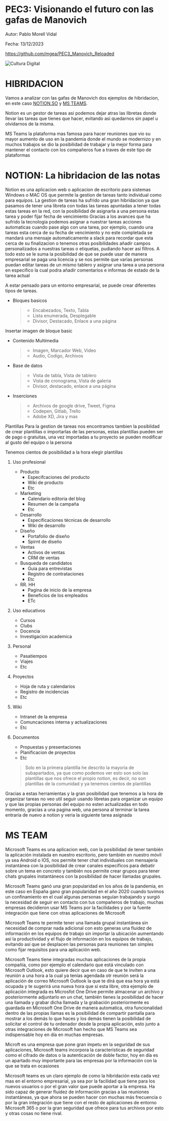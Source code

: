 # PEC3: Visionando el futuro con las gafas de Manovich

Autor: Pablo Morell Vidal  

Fecha: 13/12/2023

https://github.com/mgea/PEC3_Manovich_Reloaded

![Cultura Digital](https://miro.medium.com/max/1400/0*9PyyNvrO2PcD3KuU.png) 

# HIBRIDACION

Vamos a analizar con las gafas de Manovich dos ejemplos de hibridacion, en este caso [NOTION.SO](https://www.notion.so/) y [MS TEAMS](https://www.microsoft.com/es-es/microsoft-teams/group-chat-software).

Notion es un gestor de tareas asi podemos dejar atras las libretas donde llevar las tareas que tienes que hacer, evitando asi quedarnos sin papel u olvidarnos de la misma.

MS Teams la plataforma mas famosa para hacer reuniones que vio su mayor aumento de uso en la pandemia donde el mundo se modernizo y en muchos trabajos se dio la posibilidad de trabajar y la mejor forma para mantener el contacto con los compañeros fue a traves de este tipo de plataformas

# NOTION: La hibridacion de las notas
Notion es una aplicacion web o aplicacion de escritorio para sistemas Windows o MAC OS que permite la gestion de tareas tanto individual como para equipos.
La gestion de tareas ha sufrido una gran hibridacion ya que pasamos de tener una libreta con todas las tareas apuntadas a tener todas estas tareas en la red, con la posibilidad de asignarla a una persona estas tarea y poder fijar fecha de vencimiento
Gracias a los avances que ha sufrido la tecnologia podemos asignar a nuestrar tareas acciones automaticas cuando pase algo con una tarea, por ejemplo, cuando una tareas esta cerca de su fecha de vencimiento y no este completada se mandará una mensaje automaticamente a slack para recordar que esta cerca de su finalizacion o tenemos otras posibilidades añadir campos personalizados a nuestras tareas o etiquetas, pudiando hacer asi filtros.
A todo esto se le suma la posibilidad de que se puede usar de manera empresarial se paga una licencia y se nos permite que varias personas puedan editar tareas de un mismo tablero y asignar una tarea a una persona en especifico la cual podra añadir comentarios e informas de estado de la tarea actual 

A estar pensado para un entorno empresarial, se puede crear diferentes tipos de tareas.

- Bloques basicos
	> - Encabezados, Texto, Tabla
	> - Lista enumerada, Desplegable
	> - Divisor, Destacado, Enlace a una página

Insertar imagen de bloque basic	

- Contenido Multimedia
	> - Imagen, Marcador Web, Video
	> - Audio, Codigo, Archivos

- Base de datos 
	> - Vista de tabla, Vista de tablero
	> - Vista de cronograma, Vista de galeria
	> - Divisor, destacado, enlace a una página

- Inserciones
	> - Archivos de google drive, Tweet, Figma
	> - Codepen, Gitlab, Trello
	> - Adobe XD, Jira y mas


Plantillas
Para la gestion de tareas nos encontramos tambien la posiblidad de crear plantillas o importarlas de las personas, estas plantillas pueden ser de pago o gratuitas, una vez importadas a tu proyecto se pueden modificar al gusto del equipo o la persona

Tenemos cientos de posibilidad a la hora elegir plantillas

1. Uso profesional
   - Producto
     - Especifcaciones del producto
     - Wiki de producto
     - Etc
   - Marketing
     - Calendario editoria del blog
     - Resumen de la campaña
     - Etc
   - Desarrollo
     - Especificaciones técnicas de desarrollo
     - Wiki de desarrollo
   - Diseño
     - Portafolio de diseño
     - Spirnt de diseño
   - Ventas
     - Activos de ventas
     - CRM de ventas
   - Busqueda de candidatos
     - Guia para entrevistas
     - Registro de contrataciones
     - Etc
   - RR. HH
     - Pagina de inicio de la empresa
     - Beneficios de los empleados
     - ETc
2. Uso educativos
   - Cursos
   - Clubs
   - Docencia
   - Investigacion academica
3. Personal
   - Pasatiempos
   - Viajes
   - Etc
4. Proyectos
   - Hoja de ruta y calendarios
   - Registro de incidencias
   - Etc
5. Wiki
   - Intranet de la empresa
   - Comuncaciones interna y actualizaciones
   - Etc
7. Documentos
   - Propuestas y presentaciones
   - Planificacion de proyectos
   - Etc

	
	>Solo en la primera plantilla he descrito la mayoria de subapartados, ya que como podemos ver esto son solo las plantillas que nos ofrece el propio notion, es decir, no son plantillas de la comunidad y ya tenemos cientos de plantillas

Gracias a estas herramientas y la gran posibilidad que tenemos a la hora de organizar tareas no veo util seguir usando libretas para organizar un equipo y que las propias personas del equipo no esten actualizadas en todo momento, gracias a una pagina web, una persona al terminar la tarea entraria de nuevo a notion y veria la siguiente tarea asignada

# MS TEAM

Microsoft Teams es una aplicacion web, con la posibilidad de tener también la aplicación instalada en nuestro escritorio, pero también en nuestro móvil ya sea Android o IOS, nos permite tener chat individuales con mensajería instantánea con la posibilidad de crear canales específicos para debatir sobre un tema en concreto y también nos permite crear grupos para tener chats grupales instantáneos con la posibilidad de hacer llamadas grupales.

Microsoft Teams ganó una gran popularidad en los años de la pandemia, en este caso en España gano gran popularidad en el año 2020 cuando tuvimos un confinamiento en el cual algunas personas seguían trabajando y surgió la necesidad de seguir en contacto con tus compañeros de trabajo, muchas empresas decidieron usar MS Teams por la facilidades y por la fuente integración que tiene con otras aplicaciones de Microsoft

Microsoft Teams te permite tener una llamada grupal instantánea sin necesidad de comprar nada adicional con esto generas una fluidez de información en los equipos de trabajo sin importar la ubicación aumentando así la productividad y el flujo de información en los equipos de trabajo, evitando así que se desplacen las personas para reuniones tan simples como fijar requisitos para una aplicación web.


Microsoft Teams tiene integradas muchas aplicaciones de la propia compañía, como por ejemplo el calendario que está vinculado con Microsoft Outlook, esto quiere decir que en caso de que te inviten a una reunión a una hora a la cual ya tenías agendada otr reunión será la aplicación de correo Microsoft Outlook la que te dirá que esa hora ya está ocupada y te sugerirá una nueva hora que si esta libre, otra ejemplo de aplicación integrada es Microsfot One Drive permite almacenar un archivo y posteriormente adjuntarlo en un chat, también tienes la posibilidad de hacer una llamada y grabar dicha llamada y la grabación posteriormente es guardada en Microsoft One Drive de manera automatica, otra funcionalidad dentro de las propias llamas es la posibilidad de compartir pantalla para mostrar a los demás lo que haces y los demás tienen la posibilidad de solicitar el control de tu ordenador desde la propia aplicación, esto junto a otras integraciones de Microsoft han hecho que MS Teams sea indispensable hoy en día en muchas empresas.

Microft es una empresa que pone gran ímpetu en la seguridad de sus aplicaciones, Microsoft teams incorpora la características de seguridad como el cifrado de datos o la autenticación de doble factor, hoy en día es un apartado muy importante para las empresas por la información con la que se trata en ocasiones

Microsoft teams es un claro ejemplo de como la hibridación esta cada vez mas en el entorno empresarial, ya sea por la facilidad que tiene para los nuevos usuarios o por el gran valor que puede aportar a la empresa. Ha sido capaz de generar fluidez de información gracias a las reuniones instantáneas, ya que ahora se pueden hacer con muchas más frecuencia o por la gran integración que tiene con el resto de aplicaciones de entorno Microsoft 365 o por la gran seguridad que ofrece para tus archivos por esto y otras cosas no tiene rival.
